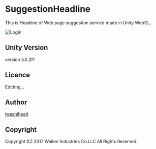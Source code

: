 SuggestionHeadline
====
This is Headline of Web page suggestion service made in Unity WebGL.

![Login](https://github.com/Walker-Industries/SuggestionHeadline/blob/master/Assets/Thumb/wk-Login.png)

## Unity Version
version 5.5.2f1

## Licence
Editting...

## Author

[iwashihead](https://github.com/iwashihead)

## Copyright
Copyright (C) 2017 Walker Industries Co.LLC  All Rights Reserved.
